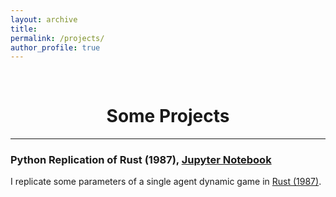 ```yaml
---
layout: archive
title: 
permalink: /projects/
author_profile: true
---
```

<br/> 

<!-- Google Tag Manager (noscript) -->
<noscript><iframe src="https://www.googletagmanager.com/ns.html?id=GTM-PNS829G"
height="0" width="0" style="display:none;visibility:hidden"></iframe></noscript>
<!-- End Google Tag Manager (noscript) -->

# <center> Some Projects </center>
- - -

### Python Replication of Rust (1987), [Jupyter Notebook](https://github.com/ujjwolpaudel/ASU-IO-Lectures/blob/main/A2/Assignment2.ipynb)

I replicate some parameters of a single agent dynamic game in [Rust (1987)](https://www.jstor.org/stable/1911259). 



